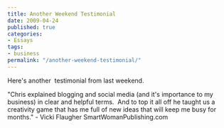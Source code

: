 ```yaml
---
title: Another Weekend Testimonial
date: 2009-04-24
published: true
categories:
- Essays
tags:
- business
permalink: "/another-weekend-testimonial/"
---
```

Here's another  testimonial from last weekend.

"Chris explained blogging and social media (and it's importance to my business) in clear and helpful terms.  And to top it all off he taught us a creativity game that has me full of new ideas that will keep me busy for months." - Vicki Flaugher SmartWomanPublishing.com</p>
